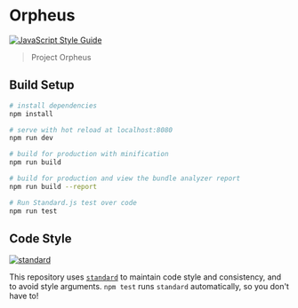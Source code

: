 # Orpheus
[![JavaScript Style Guide](https://img.shields.io/badge/code_style-standard-brightgreen.svg)](https://standardjs.com)
> Project Orpheus

## Build Setup

``` bash
# install dependencies
npm install

# serve with hot reload at localhost:8080
npm run dev

# build for production with minification
npm run build

# build for production and view the bundle analyzer report
npm run build --report

# Run Standard.js test over code
npm run test
```

## Code Style

[![standard][standard-image]][standard-url]

This repository uses [`standard`][standard-url] to maintain code style and consistency,
and to avoid style arguments. `npm test` runs `standard` automatically, so you don't have
to!

[standard-image]: https://cdn.rawgit.com/standard/standard/master/badge.svg
[standard-url]: https://github.com/standard/standard
